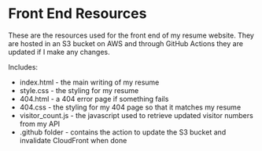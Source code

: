 # Front End Resources

These are the resources used for the front end of my resume website. They are hosted in an S3 bucket on AWS and through GitHub Actions they are updated if I make any changes. 

Includes:
- index.html - the main writing of my resume
- style.css - the styling for my resume
- 404.html - a 404 error page if something fails
- 404.css - the styling for my 404 page so that it matches my resume
- visitor_count.js - the javascript used to retrieve updated visitor numbers from my API
- .github folder - contains the action to update the S3 bucket and invalidate CloudFront when done
